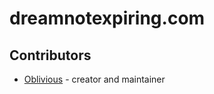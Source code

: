# dreamnotexpiring.com

## Contributors

- [Oblivious](https://github.com/Oblivious-Oblivious) - creator and maintainer
